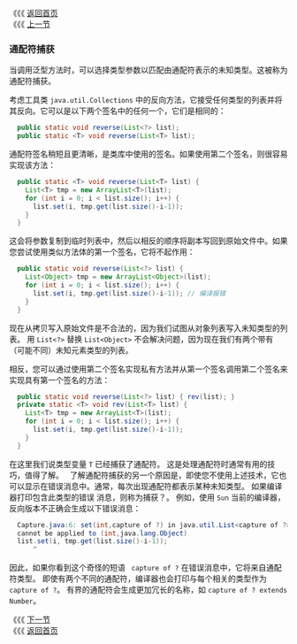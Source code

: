 《《《 [返回首页](../README.md)       <br/>
《《《 [上一节](06_Wildcards_Versus_Type_Parameters.md)

### 通配符捕获

当调用泛型方法时，可以选择类型参数以匹配由通配符表示的未知类型。这被称为通配符捕获。

考虑工具类 `java.util.Collections` 中的反向方法，它接受任何类型的列表并将其反向。它可以是以下两个签名中的任何一个，它们是相同的：

```java
  public static void reverse(List<?> list);
  public static <T> void reverse(List<T> list);
```

通配符签名稍短且更清晰，是类库中使用的签名。如果使用第二个签名，则很容易实现该方法：

```java
  public static <T> void reverse(List<T> list) {
    List<T> tmp = new ArrayList<T>(list);
    for (int i = 0; i < list.size(); i++) {
      list.set(i, tmp.get(list.size()-i-1));
    }
  }
```
  
这会将参数复制到临时列表中，然后以相反的顺序将副本写回到原始文件中。如果您尝试使用类似方法体的第一个签名，它将不起作用：

```java
  public static void reverse(List<?> list) {
    List<Object> tmp = new ArrayList<Object>(list);
    for (int i = 0; i < list.size(); i++) {
      list.set(i, tmp.get(list.size()-i-1)); // 编译报错
    }
  }
```
  
现在从拷贝写入原始文件是不合法的，因为我们试图从对象列表写入未知类型的列表。 用 `List<?>` 替换 `List<Object>` 不会解决问题，因为现在我们有两个带有
（可能不同）未知元素类型的列表。  

相反，您可以通过使用第二个签名实现私有方法并从第一个签名调用第二个签名来实现具有第一个签名的方法：

```java
  public static void reverse(List<?> list) { rev(list); }
  private static <T> void rev(List<T> list) {
    List<T> tmp = new ArrayList<T>(list);
    for (int i = 0; i < list.size(); i++) {
      list.set(i, tmp.get(list.size()-i-1));
    }
  }
```

在这里我们说类型变量 `T` 已经捕获了通配符。 这是处理通配符时通常有用的技巧，值得了解。
 
了解通配符捕获的另一个原因是，即使您不使用上述技术，它也可以显示在错误消息中。通常，每次出现通配符都表示某种未知类型。 如果编译器打印包含此类型的错误
消息，则称为捕获？。 例如，使用 `Sun` 当前的编译器，反向版本不正确会生成以下错误消息：

```java
  Capture.java:6: set(int,capture of ?) in java.util.List<capture of ?>
  cannot be applied to (int,java.lang.Object)
  list.set(i, tmp.get(list.size()-i-1));
      ^
```
  
因此，如果你看到这个奇怪的短语 ` capture of ?` 在错误消息中，它将来自通配符类型。 即使有两个不同的通配符，编译器也会打印与每个相关的类型作为
`capture of ?`。 有界的通配符会生成更加冗长的名称，如 `capture of ? extends Number`。  

《《《 [下一节](08_Restrictions_on_Wildcards.md)      <br/>
《《《 [返回首页](../README.md)
